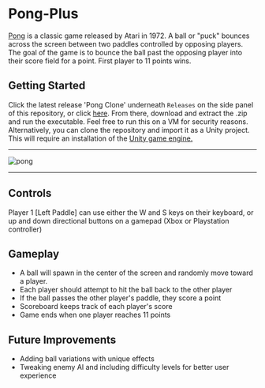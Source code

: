# Pong-Plus

[Pong](https://en.wikipedia.org/wiki/Pong) is a classic game released by Atari in 1972. A ball or "puck" bounces across the screen between two paddles controlled by opposing players. The goal of the game is to bounce the ball past the opposing player into their score field for a point. First player to 11 points wins. 

 ## <b>Getting Started</b>

Click the latest release 'Pong Clone' underneath ```Releases``` on the side panel of this repository, or click [here](https://github.com/Color-and-Light/pong-clone/releases/tag/1.0.0). From there, download and extract the .zip and run the executable. Feel free to run this on a VM for security reasons. Alternatively, you can clone the repository and import it as a Unity project. This will require an installation of the [Unity game engine.](https://unity.com/)

---

![pong](https://github.com/Megiddobyte/PongPlus/assets/91418047/ecb71544-ef93-4b8b-9f3b-7ad73936f2c4)


---

## <b>Controls</b>

Player 1 [Left Paddle] can use either the W and S keys on their keyboard, or up and down directional buttons on a gamepad (Xbox or Playstation controller)

## <b>Gameplay</b>
+ A ball will spawn in the center of the screen and randomly move toward a player.
+ Each player should attempt to hit the ball back to the other player
+ If the ball passes the other player's paddle, they score a point
+ Scoreboard keeps track of each player's score
+ Game ends when one player reaches 11 points
    
    
## <b>Future Improvements</b>

+ Adding ball variations with unique effects
+ Tweaking enemy AI and including difficulty levels for better user experience
    
